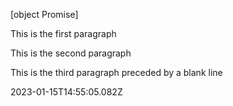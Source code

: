 [object Promise]<div class="content-section">
<div class="section-container" markdown="1">

This is the first paragraph


This is the second paragraph


This is the third paragraph preceded by a blank line
</div>
</div> 2023-01-15T14:55:05.082Z